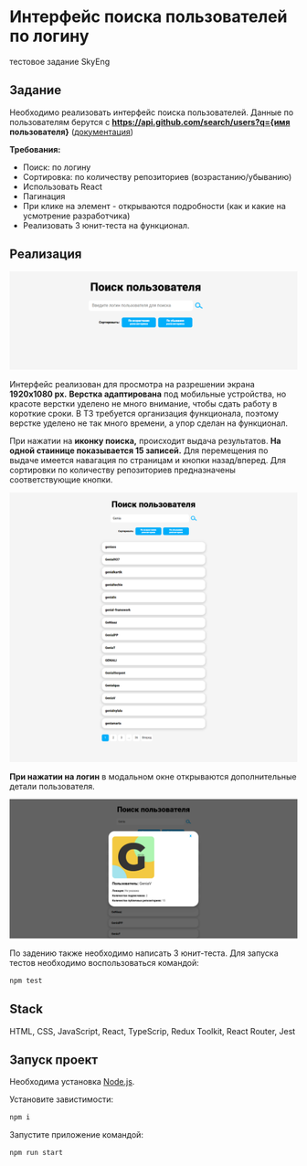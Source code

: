 # Интерфейс поиска пользователей по логину
тестовое задание SkyEng

## Задание

Необходимо реализовать интерфейс поиска пользователей.
Данные по пользователям берутся с **https://api.github.com/search/users?q={имя пользователя}** ([документация](https://developer.github.com/v3/search/#search-users))

**Требования:**
- Поиск: по логину
- Сортировка: по количеству репозиториев (возрастанию/убыванию)
- Использовать React
- Пагинация
- При клике на элемент - открываются подробности (как и какие на усмотрение разработчика)
- Реализовать 3 юнит-теста на функционал. 

## Реализация

![Preview](./README_STATIC/preview.jpg)

Интерфейс реализован для просмотра на разрешении экрана **1920х1080 px.**
**Верстка адаптирована** под мобильные устройства, но красоте верстки уделено не много внимание, чтобы сдать работу в короткие сроки.
В ТЗ требуется организация функционала, поэтому верстке уделено не так много времени, а упор сделан на функционал.

При нажатии на **иконку поиска,** происходит выдача результатов.
**На одной стаинице показывается 15 записей.** Для перемещения по выдаче имеется навагация по страницам и кнопки назад/вперед.
Для сортировки по количеству репозиториев предназначены соответствующие кнопки.

![Результаты](./README_STATIC/results.png)

**При нажатии на логин** в модальном окне открываются дополнительные детали пользователя.

![Результаты](./README_STATIC/modal.png)

По задению также необходимо написать 3 юнит-теста.
Для запуска тестов необходимо воспользоваться командой:
```sh
npm test
```

## Stack
HTML, CSS, JavaScript, React, TypeScrip, Redux Toolkit, React Router, Jest

## Запуск проект

Необходима установка [Node.js](https://nodejs.org/en).

Установите завистимости:
```sh
npm i
```

Запустите приложение командой:
```sh
npm run start
```
